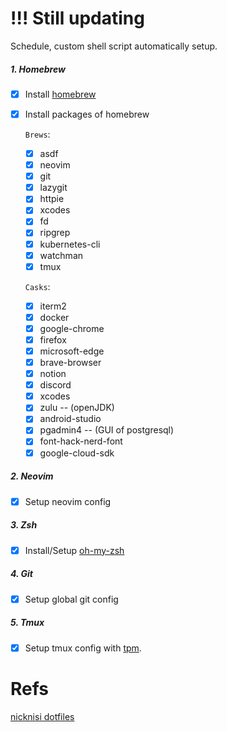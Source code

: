 # !!! Still updating

Schedule, custom shell script automatically setup.

##### 1. Homebrew

- [x] Install [homebrew](https://brew.sh)

- [x] Install packages of homebrew

  `Brews`:

  - [x] asdf
  - [x] neovim
  - [x] git
  - [x] lazygit
  - [x] httpie
  - [x] xcodes
  - [x] fd
  - [x] ripgrep
  - [x] kubernetes-cli
  - [x] watchman
  - [x] tmux

  `Casks`:

  - [x] iterm2
  - [x] docker
  - [x] google-chrome
  - [x] firefox
  - [x] microsoft-edge
  - [x] brave-browser
  - [x] notion
  - [x] discord
  - [x] xcodes
  - [x] zulu -- (openJDK)
  - [x] android-studio
  - [x] pgadmin4 -- (GUI of postgresql)
  - [x] font-hack-nerd-font
  - [x] google-cloud-sdk

##### 2. Neovim

- [x] Setup neovim config

##### 3. Zsh

- [x] Install/Setup [oh-my-zsh](https://github.com/ohmyzsh/ohmyzsh)

##### 4. Git

- [x] Setup global git config

##### 5. Tmux

- [x] Setup tmux config with [tpm](https://github.com/tmux-plugins/tpm).

# Refs

[nicknisi dotfiles](https://github.com/nicknisi/dotfiles)
